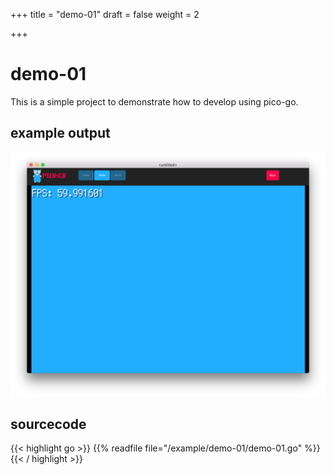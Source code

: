 +++
title = "demo-01"
draft = false
weight = 2

+++
# demo-01

This is a simple project to demonstrate how to develop using pico-go.

## example output
![image](demo-01.png)

## sourcecode

{{< highlight go >}}
{{% readfile file="/example/demo-01/demo-01.go" %}}
{{< / highlight >}} 